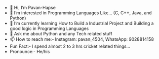 - 👋 Hi, I’m Pavan-Hapse
- 👀 I’m interested in Programming Languages Like... (C, C++, Java, and Python)
- 🌱 I’m currently learning How to Build a Industrial Project and Building a good logic in Programming Languages
- 💞️ Ask me about Python and any Tech related stuff
- 📫 How to reach me:- Instagram: pavan_4504, WhatsApp: 9028814158
- Fun Fact:- I spend almost 2 to 3 hrs cricket related things... 
- Pronounce:- He/his

<!---
Pavan-Hapse/Pavan-Hapse is a ✨ special ✨ repository because its `README.md` (this file) appears on your GitHub profile.
You can click the Preview link to take a look at your changes.
--->
